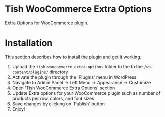 # Tish WooCommerce Extra Options

Extra Options for WooCommerce plugin.

# Installation

This section describes how to install the plugin and get it working.

1. Upload the `tish-woocommerce-extra-options` folder to the to the `/wp-content/plugins/` directory
2. Activate the plugin through the 'Plugins' menu in WordPress
3. Navigate to Admin Panel -> Left Menu -> Appearance -> Customize
4. Open 'Tish WooCommerce Extra Options' section
5. Update Extra options for your WooCommerce plugin such as number of products per row, colors, and font sizes
7. Save changes by clicking on 'Publish' button
8. Enjoy!

